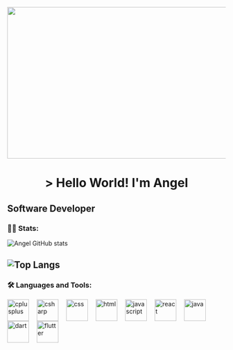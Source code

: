<p align="center">
<img class="imagen" width="900px" height="350px" src="https://i.pinimg.com/originals/37/4a/9c/374a9ce6182b7a8aafd8c6ea6b698ff3.gif" />    
</p>

<h1 align="center">
    > Hello World! I'm Angel
</h1>  

## Software Developer


### :man_technologist: Stats:

![Angel GitHub stats](https://github-readme-stats.vercel.app/api?username=angelmora2004&theme=github_dark&show_icons=true)

![Top Langs](https://github-readme-stats.vercel.app/api/top-langs/?username=angelmora2004&hide_progress=true&theme=github_dark)
---

### :hammer_and_wrench: Languages and Tools:

<img align="left" alt="cplusplus" width="50px" style="padding-right:15px;" src="https://cdn.jsdelivr.net/gh/devicons/devicon/icons/cplusplus/cplusplus-original.svg" />
<img align="left" alt="csharp" width="50px" style="padding-right:15px;" src="https://cdn.jsdelivr.net/gh/devicons/devicon/icons/csharp/csharp-original.svg" />
<img align="left" alt="css" width="50px" style="padding-right:15px;" src="https://cdn.jsdelivr.net/gh/devicons/devicon/icons/css3/css3-original.svg" />
<img align="left" alt="html" width="50px" style="padding-right:15px;" src="https://cdn.jsdelivr.net/gh/devicons/devicon/icons/html5/html5-original.svg" />
<img align="left" alt="javascript" width="50px" style="padding-right:15px;" src="https://cdn.jsdelivr.net/gh/devicons/devicon/icons/javascript/javascript-original.svg" />
<img align="left" alt="react" width="50px" style="padding-right:15px;" src="https://cdn.jsdelivr.net/gh/devicons/devicon/icons/react/react-original.svg" />
<img align="left" alt="java" width="50px" style="padding-right:15px;" src="https://cdn.jsdelivr.net/gh/devicons/devicon/icons/java/java-original-wordmark.svg" />
<img align="left" alt="dart" width="50px" style="padding-right:15px;" src="https://cdn.jsdelivr.net/gh/devicons/devicon/icons/dart/dart-original.svg" />
<img align="left" alt="flutter" width="50px" style="padding-right:15px;" src="https://cdn.jsdelivr.net/gh/devicons/devicon/icons/flutter/flutter-original.svg" />
          
          
          
          

<!--
**angelmora2004/angelmora2004** is a ✨ _special_ ✨ repository because its `README.md` (this file) appears on your GitHub profile.
![code](https://user-images.githubusercontent.com/105449326/178115022-ae86aa68-45ed-490d-8e93-2f0bc6789f00.PNG)
Here are some ideas to get you started:

- 🔭 I’m currently working on ...
- 🌱 I’m currently learning ...
- 👯 I’m looking to collaborate on ...
- 🤔 I’m looking for help with ...
- 💬 Ask me about ...
- 📫 How to reach me: ...
- 😄 Pronouns: ...
- ⚡ Fun fact: ...
-->

